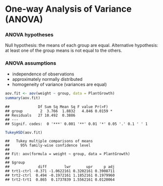 
# One-way Analysis of Variance (ANOVA)

### ANOVA hypotheses

Null hypothesis: the means of each group are equal. Alternative
hypothesis: at least one of the group means is not equal to the others.

### ANOVA assumptions

-   independence of observations
-   approximately normally distributed
-   homogeneity of variance (variances are equal)

``` r
aov.fit <- aov(weight ~ group, data = PlantGrowth)
summary(aov.fit)
```

    ##             Df Sum Sq Mean Sq F value Pr(>F)  
    ## group        2  3.766  1.8832   4.846 0.0159 *
    ## Residuals   27 10.492  0.3886                 
    ## ---
    ## Signif. codes:  0 '***' 0.001 '**' 0.01 '*' 0.05 '.' 0.1 ' ' 1

``` r
TukeyHSD(aov.fit)
```

    ##   Tukey multiple comparisons of means
    ##     95% family-wise confidence level
    ## 
    ## Fit: aov(formula = weight ~ group, data = PlantGrowth)
    ## 
    ## $group
    ##             diff        lwr       upr     p adj
    ## trt1-ctrl -0.371 -1.0622161 0.3202161 0.3908711
    ## trt2-ctrl  0.494 -0.1972161 1.1852161 0.1979960
    ## trt2-trt1  0.865  0.1737839 1.5562161 0.0120064

